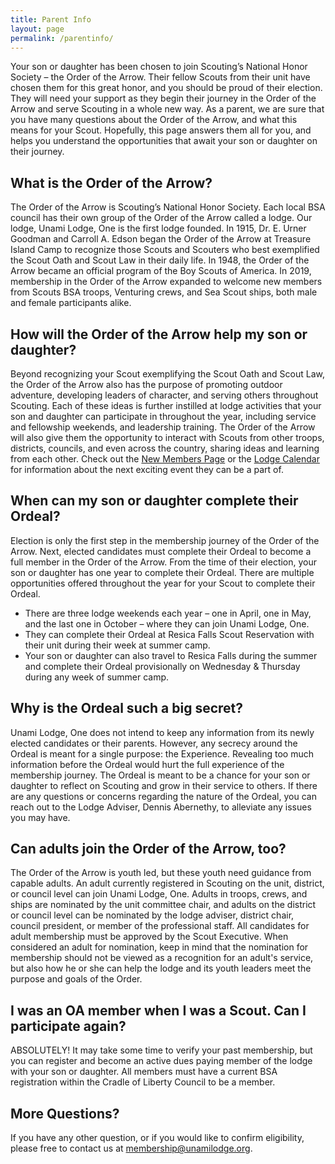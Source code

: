 ```yaml
---
title: Parent Info
layout: page
permalink: /parentinfo/
---
```


Your son or daughter has been chosen to join Scouting’s National Honor Society – the Order of the Arrow. Their fellow Scouts from their unit have chosen them for this great honor, and you should be proud of their election. They will need your support as they begin their journey in the Order of the Arrow and serve Scouting in a whole new way. As a parent, we are sure that you have many questions about the Order of the Arrow, and what this means for your Scout. Hopefully, this page answers them all for you, and helps you understand the opportunities that await your son or daughter on their journey.

## What is the Order of the Arrow?
The Order of the Arrow is Scouting’s National Honor Society. Each local BSA council has their own group of the Order of the Arrow called a lodge. Our lodge, Unami Lodge, One is the first lodge founded. In 1915, Dr. E. Urner Goodman and Carroll A. Edson began the Order of the Arrow at Treasure Island Camp to recognize those Scouts and Scouters who best exemplified the Scout Oath and Scout Law in their daily life. In 1948, the Order of the Arrow became an official program of the Boy Scouts of America. In 2019, membership in the Order of the Arrow expanded to welcome new members from Scouts BSA troops, Venturing crews, and Sea Scout ships, both male and female participants alike. 

## How will the Order of the Arrow help my son or daughter?
Beyond recognizing your Scout exemplifying the Scout Oath and Scout Law, the Order of the Arrow also has the purpose of promoting outdoor adventure, developing leaders of character, and serving others throughout Scouting. Each of these ideas is further instilled at lodge activities that your son and daughter can participate in throughout the year, including service and fellowship weekends, and leadership training. The Order of the Arrow will also give them the opportunity to interact with Scouts from other troops, districts, councils, and even across the country, sharing ideas and learning from each other. Check out the [New Members Page](/newmembers) or the [Lodge Calendar](/calendar) for information about the next exciting event they can be a part of. 

## When can my son or daughter complete their Ordeal?
Election is only the first step in the membership journey of the Order of the Arrow. Next, elected candidates must complete their Ordeal to become a full member in the Order of the Arrow. From the time of their election, your son or daughter has one year to complete their Ordeal. There are multiple opportunities offered throughout the year for your Scout to complete their Ordeal. 
- There are three lodge weekends each year – one in April, one in May, and the last one in October – where they can join Unami Lodge, One. 
- They can complete their Ordeal at Resica Falls Scout Reservation with their unit during their week at summer camp.
- Your son or daughter can also travel to Resica Falls during the summer and complete their Ordeal provisionally on Wednesday & Thursday during any week of summer camp.

## Why is the Ordeal such a big secret?
Unami Lodge, One does not intend to keep any information from its newly elected candidates or their parents. However, any secrecy around the Ordeal is meant for a single purpose: the Experience. Revealing too much information before the Ordeal would hurt the full experience of the membership journey. The Ordeal is meant to be a chance for your son or daughter to reflect on Scouting and grow in their service to others. If there are any questions or concerns regarding the nature of the Ordeal, you can reach out to the Lodge Adviser, Dennis Abernethy, to alleviate any issues you may have.

## Can adults join the Order of the Arrow, too?
The Order of the Arrow is youth led, but these youth need guidance from capable adults. An adult currently registered in Scouting on the unit, district, or council level can join Unami Lodge, One. Adults in troops, crews, and ships are nominated by the unit committee chair, and adults on the district or council level can be nominated by the lodge adviser, district chair, council president, or member of the professional staff. All candidates for adult membership must be approved by the Scout Executive. When considered an adult for nomination, keep in mind that the nomination for membership should not be viewed as a recognition for an adult's service, but also how he or she can help the lodge and its youth leaders meet the purpose and goals of the Order.

## I was an OA member when I was a Scout. Can I participate again?
ABSOLUTELY! It may take some time to verify your past membership, but you can register and become an active dues paying member of the lodge with your son or daughter. All members must have a current BSA registration within the Cradle of Liberty Council to be a member.

## More Questions?
If you have any other question, or if you would like to confirm eligibility, please free to contact us at [membership@unamilodge.org](/contact?recipient=membership).
